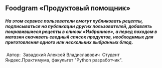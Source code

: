 ## Foodgram «Продуктовый помощник»
##### На этом сервисе пользователи смогут публиковать рецепты, подписываться на публикации других пользователей, добавлять понравившиеся рецепты в список «Избранное», а перед походом в магазин скачивать сводный список продуктов, необходимых для приготовления одного или нескольких выбранных блюд.
​
Автор:
​
Завадский Алексей Владиславович
​
Студент Яндекс.Практимума, факультет "Python разработчик".